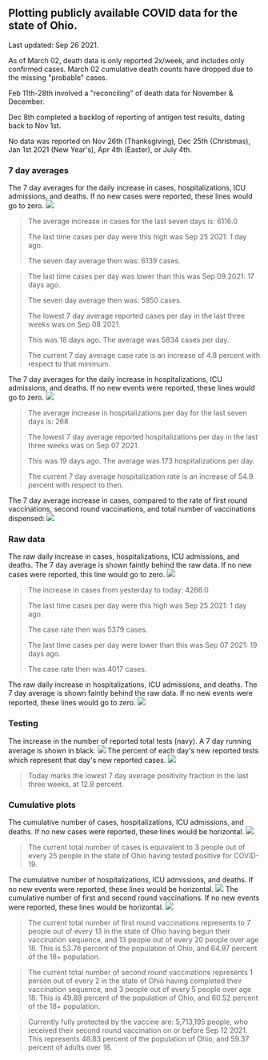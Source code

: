 ## Plotting publicly available COVID data for the state of Ohio. 

Last updated: Sep 26 2021. 

As of March 02, death data is only reported 2x/week, and includes only confirmed cases. March 02 cumulative death counts have dropped due to the missing "probable" cases.

Feb 11th-28th involved a "reconciling" of death data for November & December.

Dec 8th completed a backlog of reporting of antigen test results, dating back to Nov 1st.

No data was reported on Nov 26th (Thanksgiving), Dec 25th (Christmas), Jan 1st 2021 (New Year's), Apr 4th (Easter), or July 4th.
### 7 day averages
The 7 day averages for the daily increase in cases, hospitalizations, ICU admissions, and deaths. If no new cases were reported, these lines would go to zero.
![](7dayaverage_cases.png)

>The average increase in cases for the last seven days is: 6116.0
>
>The last time cases per day were this high was Sep 25 2021: 1 day ago.
>
>The seven day average then was: 6139 cases.

>
>The last time cases per day was lower than this was Sep 09 2021: 17 days ago.
>
>The seven day average then was: 5950 cases.
>
>The lowest 7 day average reported cases per day in the last three weeks was on Sep 08 2021.
>
>This was 18 days ago. The average was 5834 cases per day.
>
>The current 7 day average case rate is an increase of 4.8 percent with respect to that minimum.

The 7 day averages for the daily increase in hospitalizations, ICU admissions, and deaths. If no new events were reported, these lines would go to zero.
![](7dayaverage_hospital.png)

>The average increase in hospitalizations per day for the last seven days is: 268
>
>The lowest 7 day average reported hospitalizations per day in the last three weeks was on Sep 07 2021.
>
>This was 19 days ago. The average was 173 hospitalizations per day.
>
>The current 7 day average hospitalization rate is an increase of 54.9 percent with respect to then.

The 7 day average increase in cases, compared to the rate of first round vaccinations, second round vaccinations, and total number of vaccinations dispensed:
![](DailyVaccinationsCases.png)

### Raw data
The raw daily increase in cases, hospitalizations, ICU admissions, and deaths. The 7 day average is shown faintly behind the raw data. If no new cases were reported, this line would go to zero.
![](DailyCases.png)

>The increase in cases from yesterday to today: 4266.0 
>
>The last time cases per day were this high was Sep 25 2021: 1 day ago. 
>
>The case rate then was 5379 cases.
>
>The last time cases per day were lower than this was Sep 07 2021: 19 days ago. 
>
>The case rate then was 4017 cases.

The raw daily increase in hospitalizations, ICU admissions, and deaths. The 7 day average is shown faintly behind the raw data. If no new events were reported, these lines would go to zero.
![](DailyHospitalizations.png)

### Testing

The increase in the number of reported total tests (navy). A 7 day running average is shown in black.
![](DailyTests.png)
The percent of each day's new reported tests which represent that day's new reported cases.
![](percentpositive_tests.png)

>Today marks the lowest 7 day average positivity fraction in the last three weeks, at 12.8 percent.

### Cumulative plots
The cumulative number of cases, hospitalizations, ICU admissions, and deaths. If no new cases were reported, these lines would be horizontal.
![](Cases.png)

>The current total number of cases is equivalent to 3 people out of every 25 people in the state of Ohio having tested positive for COVID-19.

The cumulative number of hospitalizations, ICU admissions, and deaths. If no new events were reported, these lines would be horizontal.
![](Hospitalizations.png)
The cumulative number of first and second round vaccinations. If no new events were reported, these lines would be horizontal.
![](Vaccinations.png)

>The current total number of first round vaccinations represents to 7 people out of every 13 in the state of Ohio having begun their vaccination sequence, and 13 people out of every 20 people over age 18.
 >This is 53.76 percent of the population of Ohio, and 64.97 percent of the 18+ population.

>The current total number of second round vaccinations represents 1 person out of every 2 in the state of Ohio having completed their vaccination sequence, and 3 people out of every 5 people over age 18. 
>This is 49.89 percent of the population of Ohio, and 60.52 percent of the 18+ population.

>Currently fully protected by the vaccine are: 5,713,195 people, who received their second round vaccination on or before Sep 12 2021.
>This represents 48.83 percent of the population of Ohio, and 59.37 percent of adults over 18.


